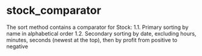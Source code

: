 # stock_comparator


The sort method contains a сomparator for Stock: 
1.1. Primary sorting by name in alphabetical order 
1.2. Secondary sorting by date, excluding hours, minutes, seconds (newest at the top), 
then by profit from positive to negative
